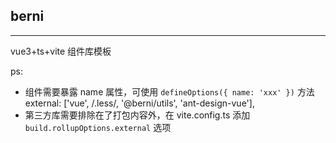 ## berni

---

vue3+ts+vite 组件库模板

ps:

- 组件需要暴露 name 属性，可使用 `defineOptions({ name: 'xxx' })` 方法
  external: ['vue', /\.less/, '@berni/utils', 'ant-design-vue'],
- 第三方库需要排除在了打包内容外，在 vite.config.ts 添加 `build.rollupOptions.external` 选项
